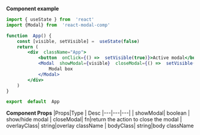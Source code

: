 **Component example**
```jsx
import { useState } from  'react'
import {Modal} from  'react-modal-comp'

function  App() {
	const [visible, setVisible] =  useState(false)
	return (
		<div  className="App">
			<button  onClick={() =>  setVisible(true)}>Active modal</button>
			<Modal  showModal={visible}  closeModal={() =>  setVisible(false)}  bodyClass='component-body-modal'>
				Modal box
			</Modal>
		</div>
	)
}

export  default  App
```

**Component Props**
|Props|Type | Desc 
|---|---|---|
| showModal| boolean | show/hide modal
| closeModal| fn|return the action to close the modal
| overlayClass| string|overlay className
| bodyClass| string|body className
